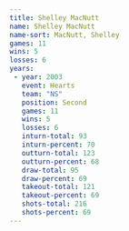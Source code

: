 ```yaml
---
title: Shelley MacNutt
name: Shelley MacNutt
name-sort: MacNutt, Shelley
games: 11
wins: 5
losses: 6
years:
 - year: 2003
   event: Hearts
   team: "NS"
   position: Second
   games: 11
   wins: 5
   losses: 6
   inturn-total: 93
   inturn-percent: 70
   outturn-total: 123
   outturn-percent: 68
   draw-total: 95
   draw-percent: 69
   takeout-total: 121
   takeout-percent: 69
   shots-total: 216
   shots-percent: 69
---
```

